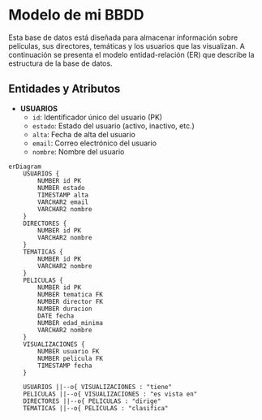 # Modelo de mi BBDD

Esta base de datos está diseñada para almacenar información sobre películas, sus directores, temáticas y los usuarios que las visualizan. A continuación se presenta el modelo entidad-relación (ER) que describe la estructura de la base de datos.

## Entidades y Atributos
- **USUARIOS**
  - `id`: Identificador único del usuario (PK)
  - `estado`: Estado del usuario (activo, inactivo, etc.)
  - `alta`: Fecha de alta del usuario
  - `email`: Correo electrónico del usuario
  - `nombre`: Nombre del usuario

```mermaid
erDiagram
    USUARIOS {
        NUMBER id PK
        NUMBER estado
        TIMESTAMP alta
        VARCHAR2 email
        VARCHAR2 nombre
    }
    DIRECTORES {
        NUMBER id PK
        VARCHAR2 nombre
    }
    TEMATICAS {
        NUMBER id PK
        VARCHAR2 nombre
    }
    PELICULAS {
        NUMBER id PK
        NUMBER tematica FK
        NUMBER director FK
        NUMBER duracion
        DATE fecha
        NUMBER edad_minima
        VARCHAR2 nombre
    }
    VISUALIZACIONES {
        NUMBER usuario FK
        NUMBER pelicula FK
        TIMESTAMP fecha
    }

    USUARIOS ||--o{ VISUALIZACIONES : "tiene"
    PELICULAS ||--o{ VISUALIZACIONES : "es vista en"
    DIRECTORES ||--o{ PELICULAS : "dirige"
    TEMATICAS ||--o{ PELICULAS : "clasifica"
```